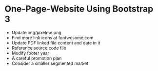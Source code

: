 One-Page-Website Using Bootstrap 3
==================================
- Update img/pixelme.png
- Find more link icons at fontwesome.com
- Update PDF linked file content and date in it
- Reference source code file
- Modify footer year
- A careful promotion plan
- Consider a smaller segmented market
